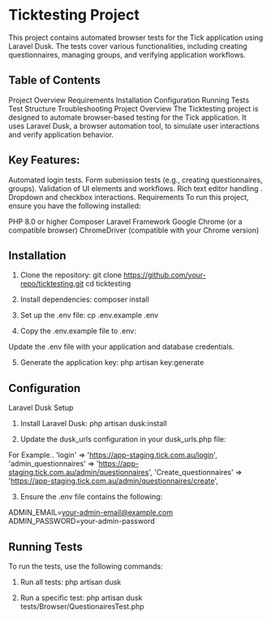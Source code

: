 # Ticktesting Project


This project contains automated browser tests for the Tick application using Laravel Dusk. The tests cover various functionalities, including creating questionnaires, managing groups, and verifying application workflows.

## Table of Contents
Project Overview
Requirements
Installation
Configuration
Running Tests
Test Structure
Troubleshooting
Project Overview
The Ticktesting project is designed to automate browser-based testing for the Tick application. It uses Laravel Dusk, a browser automation tool, to simulate user interactions and verify application behavior.

## Key Features:
Automated login tests.
Form submission tests (e.g., creating questionnaires, groups).
Validation of UI elements and workflows.
Rich text editor handling .
Dropdown and checkbox interactions.
Requirements
To run this project, ensure you have the following installed:

PHP 8.0 or higher
Composer
Laravel Framework
Google Chrome (or a compatible browser)
ChromeDriver (compatible with your Chrome version)

## Installation
1. Clone the repository:
git clone https://github.com/your-repo/ticktesting.git
cd ticktesting

2. Install dependencies:
composer install

3. Set up the .env file:
cp .env.example .env

4. Copy the .env.example file to .env:

Update the .env file with your application and database credentials.

5. Generate the application key:
php artisan key:generate

## Configuration

Laravel Dusk Setup
1. Install Laravel Dusk:
php artisan dusk:install

2. Update the dusk_urls configuration in your dusk_urls.php file:

For Example..
    'login' => 'https://app-staging.tick.com.au/login',
    'admin_questionnaires' => 'https://app-staging.tick.com.au/admin/questionnaires',
    'Create_questionnaires' => 'https://app-staging.tick.com.au/admin/questionnaires/create',

3. Ensure the .env file contains the following:

ADMIN_EMAIL=your-admin-email@example.com
ADMIN_PASSWORD=your-admin-password

## Running Tests

To run the tests, use the following commands:

1. Run all tests:
php artisan dusk

2. Run a specific test:
php artisan dusk tests/Browser/QuestionairesTest.php